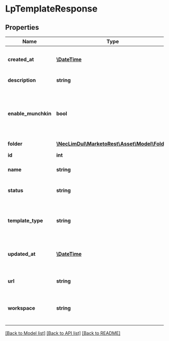 # LpTemplateResponse

## Properties

Name | Type | Description | Notes
------------ | ------------- | ------------- | -------------
**created_at** | [**\DateTime**](\DateTime.md) | Datetime the asset was created | [optional]
**description** | **string** | Description of the asset | [optional]
**enable_munchkin** | **bool** | Whether to enable munchkin on the derived pages.  Defaults to true |
**folder** | [**\NecLimDul\MarketoRest\Asset\Model\Folder**](Folder.md) |  |
**id** | **int** | Id of the asset | [optional]
**name** | **string** | Name of the asset | [optional]
**status** | **string** | Status filter for draft or approved versions |
**template_type** | **string** | Type of template to create.  Defaults to freeForm |
**updated_at** | [**\DateTime**](\DateTime.md) | Datetime the asset was most recently updated | [optional]
**url** | **string** | Url of the asset in the Marketo UI | [optional]
**workspace** | **string** | Name of the workspace.  Max 255 characters | [optional]

[[Back to Model list]](../../README.md#models) [[Back to API list]](../../README.md#endpoints) [[Back to README]](../../README.md)
